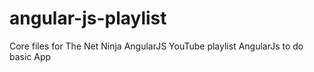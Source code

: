 # angular-js-playlist
Core files for The Net Ninja AngularJS YouTube playlist
AngularJs to do basic App
